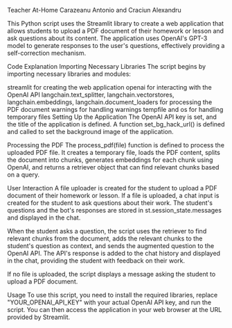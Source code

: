 Teacher At-Home
Carazeanu Antonio and Craciun Alexandru

This Python script uses the Streamlit library to create a web application that allows students to upload a PDF document of their homework or lesson and ask questions about its content. The application uses OpenAI's GPT-3 model to generate responses to the user's questions, effectively providing a self-correction mechanism.

Code Explanation
Importing Necessary Libraries
The script begins by importing necessary libraries and modules:

streamlit for creating the web application
openai for interacting with the OpenAI API
langchain.text_splitter, langchain.vectorstores, langchain.embeddings, langchain.document_loaders for processing the PDF document
warnings for handling warnings
tempfile and os for handling temporary files
Setting Up the Application
The OpenAI API key is set, and the title of the application is defined. A function set_bg_hack_url() is defined and called to set the background image of the application.

Processing the PDF
The process_pdf(file) function is defined to process the uploaded PDF file. It creates a temporary file, loads the PDF content, splits the document into chunks, generates embeddings for each chunk using OpenAI, and returns a retriever object that can find relevant chunks based on a query.

User Interaction
A file uploader is created for the student to upload a PDF document of their homework or lesson. If a file is uploaded, a chat input is created for the student to ask questions about their work. The student's questions and the bot's responses are stored in st.session_state.messages and displayed in the chat.

When the student asks a question, the script uses the retriever to find relevant chunks from the document, adds the relevant chunks to the student's question as context, and sends the augmented question to the OpenAI API. The API's response is added to the chat history and displayed in the chat, providing the student with feedback on their work.

If no file is uploaded, the script displays a message asking the student to upload a PDF document.

Usage
To use this script, you need to install the required libraries, replace "YOUR_OPENAI_API_KEY" with your actual OpenAI API key, and run the script. You can then access the application in your web browser at the URL provided by Streamlit.